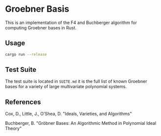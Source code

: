 # Groebner Basis

This is an implementation of the F4 and Buchberger algorithm for computing Groebner bases in Rust.

## Usage

```bash
cargo run --release
```

## Test Suite

The test suite is located in `SUITE.md` it is the full list of known Groebner bases for a variety of large multivariate polynomial systems.

## References
Cox, D., Little, J., O'Shea, D. "Ideals, Varieties, and Algorithms"

Buchberger, B. "Gröbner Bases: An Algorithmic Method in Polynomial Ideal Theory"

